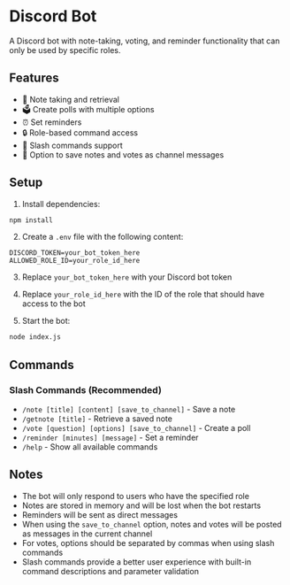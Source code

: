 # Discord Bot

A Discord bot with note-taking, voting, and reminder functionality that can only be used by specific roles.

## Features

- 📝 Note taking and retrieval
- 🗳️ Create polls with multiple options
- ⏰ Set reminders
- 🔒 Role-based command access
- 💬 Slash commands support
- 📢 Option to save notes and votes as channel messages

## Setup

1. Install dependencies:
```bash
npm install
```

2. Create a `.env` file with the following content:
```
DISCORD_TOKEN=your_bot_token_here
ALLOWED_ROLE_ID=your_role_id_here
```

3. Replace `your_bot_token_here` with your Discord bot token
4. Replace `your_role_id_here` with the ID of the role that should have access to the bot

5. Start the bot:
```bash
node index.js
```

## Commands

### Slash Commands (Recommended)
- `/note [title] [content] [save_to_channel]` - Save a note
- `/getnote [title]` - Retrieve a saved note
- `/vote [question] [options] [save_to_channel]` - Create a poll
- `/reminder [minutes] [message]` - Set a reminder
- `/help` - Show all available commands



## Notes

- The bot will only respond to users who have the specified role
- Notes are stored in memory and will be lost when the bot restarts
- Reminders will be sent as direct messages
- When using the `save_to_channel` option, notes and votes will be posted as messages in the current channel
- For votes, options should be separated by commas when using slash commands
- Slash commands provide a better user experience with built-in command descriptions and parameter validation 
